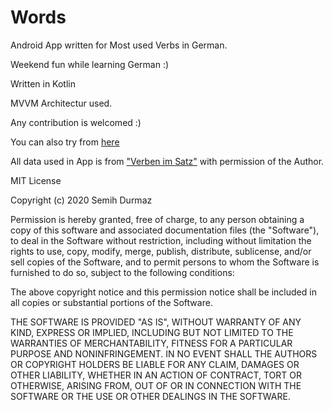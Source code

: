 # Words
Android App written for Most used Verbs in German.

Weekend fun while learning German :)

Written in Kotlin 

MVVM Architectur used.

Any contribution is welcomed :)

You can also try from <a href="https://play.google.com/store/apps/details?id=com.gumsiz.words">here</a>

All data used in App is from <a href="http://www.d-seite.de/">"Verben im Satz"</a> with permission of the Author.
 



MIT License

Copyright (c) 2020 Semih Durmaz

Permission is hereby granted, free of charge, to any person obtaining a copy
of this software and associated documentation files (the "Software"), to deal
in the Software without restriction, including without limitation the rights
to use, copy, modify, merge, publish, distribute, sublicense, and/or sell
copies of the Software, and to permit persons to whom the Software is
furnished to do so, subject to the following conditions:

The above copyright notice and this permission notice shall be included in all
copies or substantial portions of the Software.

THE SOFTWARE IS PROVIDED "AS IS", WITHOUT WARRANTY OF ANY KIND, EXPRESS OR
IMPLIED, INCLUDING BUT NOT LIMITED TO THE WARRANTIES OF MERCHANTABILITY,
FITNESS FOR A PARTICULAR PURPOSE AND NONINFRINGEMENT. IN NO EVENT SHALL THE
AUTHORS OR COPYRIGHT HOLDERS BE LIABLE FOR ANY CLAIM, DAMAGES OR OTHER
LIABILITY, WHETHER IN AN ACTION OF CONTRACT, TORT OR OTHERWISE, ARISING FROM,
OUT OF OR IN CONNECTION WITH THE SOFTWARE OR THE USE OR OTHER DEALINGS IN THE
SOFTWARE.
